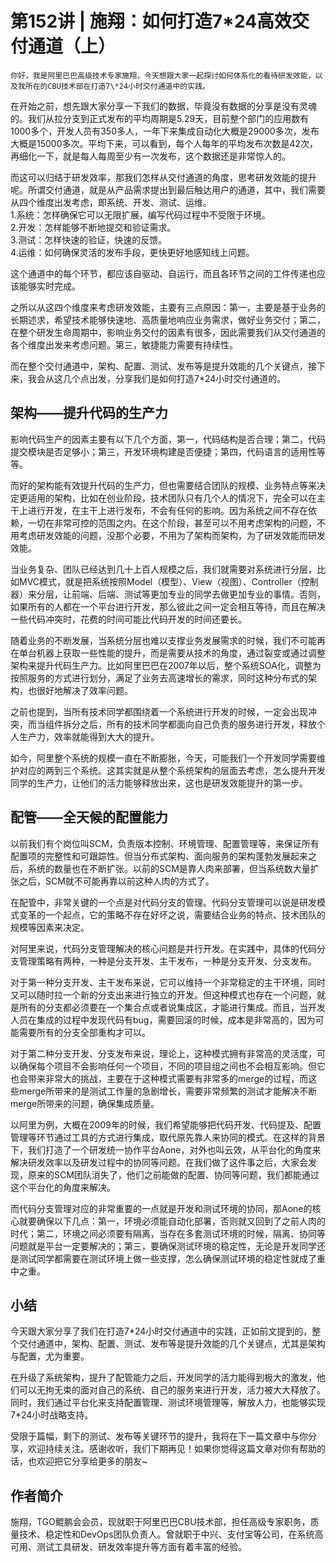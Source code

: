 # 第152讲 | 施翔：如何打造7*24高效交付通道（上）

    你好，我是阿里巴巴高级技术专家施翔，今天想跟大家一起探讨如何体系化的看待研发效能，以及我所在的CBU技术部在打造7\*24小时交付通道中的实践。

在开始之前，想先跟大家分享一下我们的数据，毕竟没有数据的分享是没有灵魂的。我们从拉分支到正式发布的平均周期是5.29天，目前整个部门的应用数有1000多个，开发人员有350多人，一年下来集成自动化大概是29000多次，发布大概是15000多次。平均下来，可以看到，每个人每年的平均发布次数是42次，再细化一下，就是每人每周至少有一次发布，这个数据还是非常惊人的。

而这可以归结于研发效率，那我们怎样从交付通道的角度，思考研发效能的提升呢。所谓交付通道，就是从产品需求提出到最后触达用户的通道，其中，我们需要从四个维度出发考虑，即系统、开发、测试、运维。  
1.系统：怎样确保它可以无限扩展，编写代码过程中不受限于环境。  
2.开发：怎样能够不断地提交和验证需求。  
3.测试：怎样快速的验证，快速的反馈。  
4.运维：如何确保灵活的发布手段，更快更好地感知线上问题。

这个通道中的每个环节，都应该自驱动、自运行，而且各环节之间的工件传递也应该能够实时完成。

之所以从这四个维度来考虑研发效能，主要有三点原因：第一，主要是基于业务的长期述求，希望技术能够快速地、高质量地响应业务需求，做好业务交付；第二，在整个研发生命周期中，影响业务交付的因素有很多，因此需要我们从交付通道的各个维度出发来考虑问题。第三，敏捷能力需要有持续性。

而在整个交付通道中，架构、配置、测试、发布等是提升效能的几个关键点，接下来，我会从这几个点出发，分享我们是如何打造7\*24小时交付通道的。

## 架构——提升代码的生产力

影响代码生产的因素主要有以下几个方面，第一，代码结构是否合理；第二，代码提交模块是否足够小；第三，开发环境构建是否便捷；第四，代码语言的适用性等等。

而好的架构能有效提升代码的生产力，但也需要结合团队的规模、业务特点等来决定更适用的架构，比如在创业阶段，技术团队只有几个人的情况下，完全可以在主干上进行开发，在主干上进行发布，不会有任何的影响。因为系统之间不存在依赖，一切在非常可控的范围之内。在这个阶段，甚至可以不用考虑架构的问题，不用考虑研发效能的问题，没那个必要，不用为了架构而架构，为了研发效能而研发效能。

当业务复杂、团队已经达到几十上百人规模之后，我们就需要对系统进行分层，比如MVC模式，就是把系统按照Model（模型）、View（视图）、Controller（控制器）来分层，让前端、后端、测试等更加专业的同学去做更加专业的事情。否则，如果所有的人都在一个平台进行开发，那么彼此之间一定会相互等待，而且在解决一些代码冲突时，花费的时间可能比代码开发的时间还要长。

随着业务的不断发展，当系统分层也难以支撑业务发展需求的时候，我们不可能再在单台机器上获取一些性能的提升，而是需要从技术的角度，通过裂变或通过调整架构来提升代码生产力。比如阿里巴巴在2007年以后，整个系统SOA化，调整为按照服务的方式进行划分，满足了业务去高速增长的需求，同时这种分布式的架构，也很好地解决了效率问题。

之前也提到，当所有技术同学都围绕着一个系统进行开发的时候，一定会出现冲突，而当组件拆分之后，所有的技术同学都面向自己负责的服务进行开发，释放个人生产力，效率就能得到大大的提升。

如今，阿里整个系统的规模一直在不断膨胀，今天，可能我们一个开发同学需要维护对应的两到三个系统。这其实就是从整个系统架构的层面去考虑，怎么提升开发同学的生产力，让他们的活力能够释放出来，这也是研发效能提升的第一步。

## 配管——全天候的配置能力

以前我们有个岗位叫SCM，负责版本控制、环境管理、配置管理等，来保证所有配置项的完整性和可跟踪性。但当分布式架构、面向服务的架构蓬勃发展起来之后，系统的数量也在不断扩张。以前的SCM是靠人肉来部署，但当系统数大量扩张之后，SCM就不可能再靠以前这种人肉的方式了。

在配管中，非常关键的一个点是对代码分支的管理。代码分支管理可以说是研发模式变革的一个起点，它的策略不存在好坏之说，需要结合业务的特点、技术团队的规模等因素来决定。

对阿里来说，代码分支管理解决的核心问题是并行开发。在实践中，具体的代码分支管理策略有两种，一种是分支开发、主干发布，一种是分支开发、分支发布。

对于第一种分支开发、主干发布来说，它可以维持一个非常稳定的主干环境，同时又可以随时拉一个新的分支出来进行独立的开发。但这种模式也存在一个问题，就是所有的分支都必须要在一个集合点或者说集成区，才能进行集成。而且，当开发人员在集成的过程中发现代码有bug，需要回滚的时候，成本是非常高的，因为可能需要所有的分支全部重构才可以。

对于第二种分支开发、分支发布来说，理论上，这种模式拥有非常高的灵活度，可以确保每个项目不会影响任何一个项目，不同的项目组之间也不会相互影响。但它也会带来非常大的挑战，主要在于这种模式需要有非常多的merge的过程，而这些merge所带来的是测试工作量的急剧增长，需要非常频繁的测试才能解决不断merge所带来的问题，确保集成质量。

以阿里为例，大概在2009年的时候，我们希望能够把代码开发、代码提及、配置管理等环节通过工具的方式进行集成，取代原先靠人来协同的模式。在这样的背景下，我们打造了一个研发统一协作平台Aone，对外也叫云效，从平台化的角度来解决研发效率以及研发过程中的协同等问题。在我们做了这件事之后，大家会发现，原来的SCM团队消失了，他们之前能做的配置、协同等问题，我们都能通过这个平台化的角度来解决。

而代码分支管理对应的非常重要的一点就是开发和测试环境的协同，那Aone的核心就要确保以下几点：第一，环境必须能自动化部署，否则就又回到了之前人肉的时代；第二，环境之间必须要有隔离，当存在多套测试环境的时候，隔离、协同等问题就是平台一定要解决的；第三，要确保测试环境的稳定性，无论是开发同学还是测试同学都需要在测试环境上做一些支撑，怎么确保测试环境的稳定性就成了重中之重。

## 小结

今天跟大家分享了我们在打造7\*24小时交付通道中的实践，正如前文提到的，整个交付通道中，架构、配置、测试、发布等是提升效能的几个关键点，尤其是架构与配置，尤为重要。

在升级了系统架构，提升了配管能力之后，开发同学的活力能得到极大的激发，他们可以无拘无束的面对自己的系统、自己的服务来进行开发，活力被大大释放了。同时，我们通过平台化来支持配置管理、测试环境管理等，解放人力，也能够实现7\*24小时战略支持。

受限于篇幅，剩下的测试、发布等关键环节的提升，我将在下一篇文章中与你分享，欢迎持续关注。感谢收听，我们下期再见！如果你觉得这篇文章对你有帮助的话，也欢迎把它分享给更多的朋友~

## 作者简介

施翔，TGO鲲鹏会会员，现就职于阿里巴巴CBU技术部，担任高级专家职务，质量技术、稳定性和DevOps团队负责人。曾就职于中兴、支付宝等公司，在系统高可用、测试工具研发、研发效率提升等方面有着丰富的经验。
    